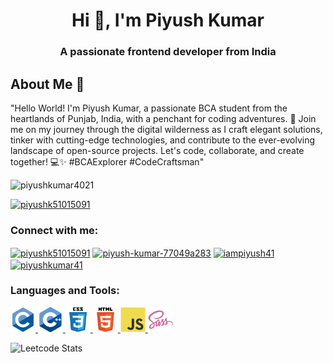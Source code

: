 <h1 align="center">Hi 👋, I'm Piyush Kumar</h1>
<h3 align="center">A passionate frontend developer from India</h3>
<h2>About Me 👋</h2>
<p>"Hello World! I'm Piyush Kumar, a passionate BCA student from the heartlands of Punjab, India, with a penchant for coding adventures. 🚀 Join me on my journey through the digital wilderness as I craft elegant solutions, tinker with cutting-edge technologies, and contribute to the ever-evolving landscape of open-source projects. Let's code, collaborate, and create together! 💻✨ #BCAExplorer #CodeCraftsman"</p>

<p align="left"> <img src="https://komarev.com/ghpvc/?username=piyushkumar4021&label=Profile%20views&color=0e75b6&style=flat" alt="piyushkumar4021" /> </p>

<p align="left"> <a href="https://twitter.com/piyushk51015091" target="blank"><img src="https://img.shields.io/twitter/follow/piyushk51015091?logo=twitter&style=for-the-badge" alt="piyushk51015091" /></a> </p>

<h3 align="left">Connect with me:</h3>
<p align="left">
<a href="https://twitter.com/piyushk51015091" target="blank"><img align="center" src="https://raw.githubusercontent.com/rahuldkjain/github-profile-readme-generator/master/src/images/icons/Social/twitter.svg" alt="piyushk51015091" height="30" width="40" /></a>
<a href="https://linkedin.com/in/piyush-kumar-77049a283" target="blank"><img align="center" src="https://raw.githubusercontent.com/rahuldkjain/github-profile-readme-generator/master/src/images/icons/Social/linked-in-alt.svg" alt="piyush-kumar-77049a283" height="30" width="40" /></a>
<a href="https://instagram.com/iampiyush41" target="blank"><img align="center" src="https://raw.githubusercontent.com/rahuldkjain/github-profile-readme-generator/master/src/images/icons/Social/instagram.svg" alt="iampiyush41" height="30" width="40" /></a>
<a href="https://www.leetcode.com/piyushkumar41" target="blank"><img align="center" src="https://raw.githubusercontent.com/rahuldkjain/github-profile-readme-generator/master/src/images/icons/Social/leet-code.svg" alt="piyushkumar41" height="30" width="40" /></a>
</p>

<h3 align="left">Languages and Tools:</h3>
<p align="left"> <a href="https://www.cprogramming.com/" target="_blank" rel="noreferrer"> <img src="https://raw.githubusercontent.com/devicons/devicon/master/icons/c/c-original.svg" alt="c" width="40" height="40"/> </a> <a href="https://www.w3schools.com/cpp/" target="_blank" rel="noreferrer"> <img src="https://raw.githubusercontent.com/devicons/devicon/master/icons/cplusplus/cplusplus-original.svg" alt="cplusplus" width="40" height="40"/> </a> <a href="https://www.w3schools.com/css/" target="_blank" rel="noreferrer"> <img src="https://raw.githubusercontent.com/devicons/devicon/master/icons/css3/css3-original-wordmark.svg" alt="css3" width="40" height="40"/> </a> <a href="https://www.w3.org/html/" target="_blank" rel="noreferrer"> <img src="https://raw.githubusercontent.com/devicons/devicon/master/icons/html5/html5-original-wordmark.svg" alt="html5" width="40" height="40"/> </a> <a href="https://developer.mozilla.org/en-US/docs/Web/JavaScript" target="_blank" rel="noreferrer"> <img src="https://raw.githubusercontent.com/devicons/devicon/master/icons/javascript/javascript-original.svg" alt="javascript" width="40" height="40"/> </a> <a href="https://sass-lang.com" target="_blank" rel="noreferrer"> <img src="https://raw.githubusercontent.com/devicons/devicon/master/icons/sass/sass-original.svg" alt="sass" width="40" height="40"/> </a> </p>

![Leetcode Stats](https://leetcard.jacoblin.cool/piyush_kumar41?theme=dark)
